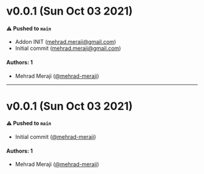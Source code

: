 # v0.0.1 (Sun Oct 03 2021)

#### ⚠️ Pushed to `main`

- Addon INIT (mehrad.meraji@gmail.com)
- Initial commit (mehrad.meraji@gmail.com)

#### Authors: 1

- Mehrad Meraji ([@mehrad-meraji](https://github.com/mehrad-meraji))

---

# v0.0.1 (Sun Oct 03 2021)

#### ⚠️ Pushed to `main`

- Initial commit ([@mehrad-meraji](https://github.com/mehrad-meraji))

#### Authors: 1

- Mehrad Meraji ([@mehrad-meraji](https://github.com/mehrad-meraji))
